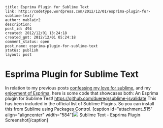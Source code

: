 ```
title: Esprima Plugin for Sublime Text
link: http://codetype.wordpress.com/2012/12/01/esprima-plugin-for-sublime-text/
author: mablair2
description: 
post_id: 494
created: 2012/12/01 13:24:18
created_gmt: 2012/12/01 05:24:18
comment_status: open
post_name: esprima-plugin-for-sublime-text
status: publish
layout: post
```

# Esprima Plugin for Sublime Text

In relation to my previous posts [confessing my love for sublime](http://codetype.wordpress.com/2012/09/11/how-to-install-sublime-text-2-on-ubuntu-12-04-unity/), and my [enjoyment of Esprima](http://codetype.wordpress.com/2012/11/20/added-javascript-syntax-checking-via-esprima-and-a-git-pre-commit-hook/), here is some code that showcases both: An Esprima plugin for Sublime Test! https://github.com/duereg/sublime-jsvalidate This has been included in the official list of Sublime Plugins. So you can install this from Sublime using Packages Control. [caption id="attachment_515" align="aligncenter" width="584"]![](http://codetype.files.wordpress.com/2012/12/esprimaplugin.jpg) Sublime Text - Esprima Plugin Screenshot[/caption]